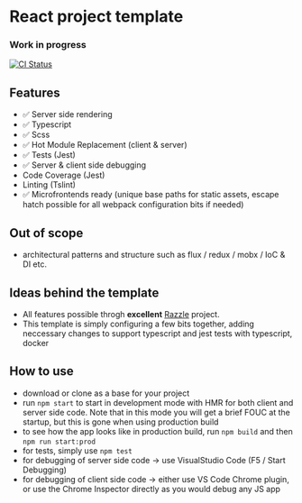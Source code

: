 # React project template

### Work in progress

[![CI Status](https://cpgithub.visualstudio.com/GitHubPipelines/_apis/build/status/conplementAG.ReactSSRTypescriptScssBoilerplate)](https://cpgithub.visualstudio.com/GitHubPipelines/_build/latest?definitionId=6)

## Features
- ✅ Server side rendering
- ✅ Typescript 
- ✅ Scss
- ✅ Hot Module Replacement (client & server)
- ✅ Tests (Jest)
- ✅ Server & client side debugging
- Code Coverage (Jest)
- Linting (Tslint)
- ✅ Microfrontends ready (unique base paths for static assets, escape hatch possible for all webpack configuration bits if needed)

## Out of scope
- architectural patterns and structure such as flux / redux / mobx / IoC & DI etc.

## Ideas behind the template
- All features possible throgh **excellent** [Razzle](https://github.com/jaredpalmer/razzle) project.
- This template is simply configuring a few bits together, adding neccessary changes to support typescript and jest tests with typescript, docker 

## How to use
- download or clone as a base for your project
- run `npm start` to start in development mode with HMR for both client and server side code. Note that in this mode you will get a brief FOUC at the startup, but this is gone when using production build
- to see how the app looks like in production build, run `npm build` and then `npm run start:prod`
- for tests, simply use `npm test`
- for debugging of server side code -> use VisualStudio Code (F5 / Start Debugging)
- for debugging of client side code -> either use VS Code Chrome plugin, or use the Chrome Inspector directly as you would debug any JS app
